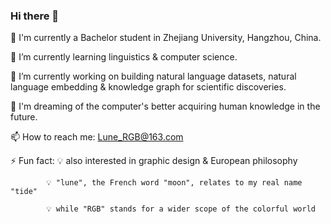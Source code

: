 ### Hi there 👋

🏫 I'm currently a Bachelor student in Zhejiang University, Hangzhou, China.

🌱 I’m currently learning linguistics & computer science.

🔭 I’m currently working on building natural language datasets, natural language embedding & knowledge graph for scientific discoveries.

💭 I'm dreaming of the computer's better acquiring human knowledge in the future.

📫 How to reach me: Lune_RGB@163.com

⚡ Fun fact: 💡 also interested in graphic design & European philosophy

            💡 "lune", the French word "moon", relates to my real name "tide"
            
            💡 while "RGB" stands for a wider scope of the colorful world

